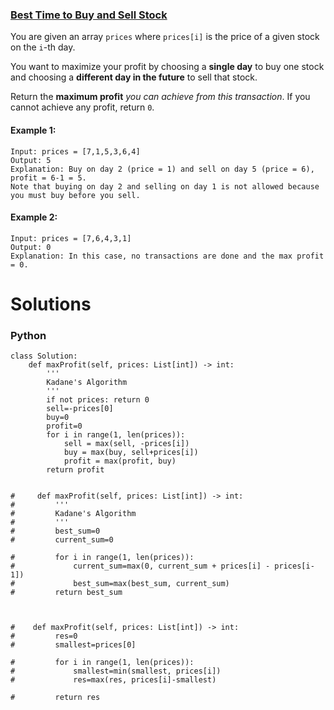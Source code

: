 ### [Best Time to Buy and Sell Stock](https://leetcode.com/problems/best-time-to-buy-and-sell-stock/) <br>

You are given an array `prices` where `prices[i]` is the price of a given stock on the `i`-th day.

You want to maximize your profit by choosing a **single day** to buy one stock and choosing a **different day in the future** to sell that stock.

Return the **maximum profit** *you can achieve from this transaction*. If you cannot achieve any profit, return `0`.



#### Example 1:

```
Input: prices = [7,1,5,3,6,4]
Output: 5
Explanation: Buy on day 2 (price = 1) and sell on day 5 (price = 6), profit = 6-1 = 5.
Note that buying on day 2 and selling on day 1 is not allowed because you must buy before you sell.

```

#### Example 2:

```
Input: prices = [7,6,4,3,1]
Output: 0
Explanation: In this case, no transactions are done and the max profit = 0.

```

# Solutions

### Python
```
class Solution:
    def maxProfit(self, prices: List[int]) -> int:
        '''
        Kadane's Algorithm
        '''        
        if not prices: return 0
        sell=-prices[0]
        buy=0
        profit=0
        for i in range(1, len(prices)):
            sell = max(sell, -prices[i])
            buy = max(buy, sell+prices[i])
            profit = max(profit, buy)
        return profit
        
    
#     def maxProfit(self, prices: List[int]) -> int:
#         '''
#         Kadane's Algorithm
#         '''
#         best_sum=0
#         current_sum=0
        
#         for i in range(1, len(prices)):
#             current_sum=max(0, current_sum + prices[i] - prices[i-1])
#             best_sum=max(best_sum, current_sum)
#         return best_sum
    
    
    
#    def maxProfit(self, prices: List[int]) -> int:
#         res=0
#         smallest=prices[0]
        
#         for i in range(1, len(prices)):
#             smallest=min(smallest, prices[i])
#             res=max(res, prices[i]-smallest)
            
#         return res

```
